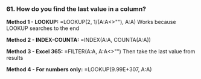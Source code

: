### 61. **How do you find the last value in a column?**

**Method 1 - LOOKUP:**
=LOOKUP(2, 1/(A:A<>""), A:A)
Works because LOOKUP searches to the end

**Method 2 - INDEX-COUNTA:**
=INDEX(A:A, COUNTA(A:A))

**Method 3 - Excel 365:**
=FILTER(A:A, A:A<>"")
Then take the last value from results

**Method 4 - For numbers only:**
=LOOKUP(9.99E+307, A:A)
